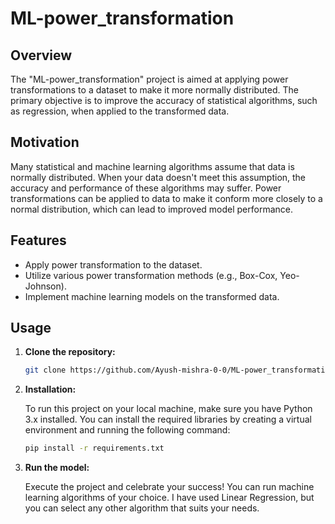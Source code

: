 # ML-power_transformation

## Overview

The "ML-power_transformation" project is aimed at applying power transformations to a dataset to make it more normally distributed. The primary objective is to improve the accuracy of statistical algorithms, such as regression, when applied to the transformed data.

## Motivation

Many statistical and machine learning algorithms assume that data is normally distributed. When your data doesn't meet this assumption, the accuracy and performance of these algorithms may suffer. Power transformations can be applied to data to make it conform more closely to a normal distribution, which can lead to improved model performance.

## Features

- Apply power transformation to the dataset.
- Utilize various power transformation methods (e.g., Box-Cox, Yeo-Johnson).
- Implement machine learning models on the transformed data.

## Usage

1. **Clone the repository:**

    ```bash
    git clone https://github.com/Ayush-mishra-0-0/ML-power_transformation.git
    ```

2. **Installation:**

    To run this project on your local machine, make sure you have Python 3.x installed. You can install the required libraries by creating a virtual environment and running the following command:

    ```bash
    pip install -r requirements.txt
    ```

3. **Run the model:**

   Execute the project and celebrate your success! You can run machine learning algorithms of your choice. I have used Linear Regression, but you can select any other algorithm that suits your needs.
